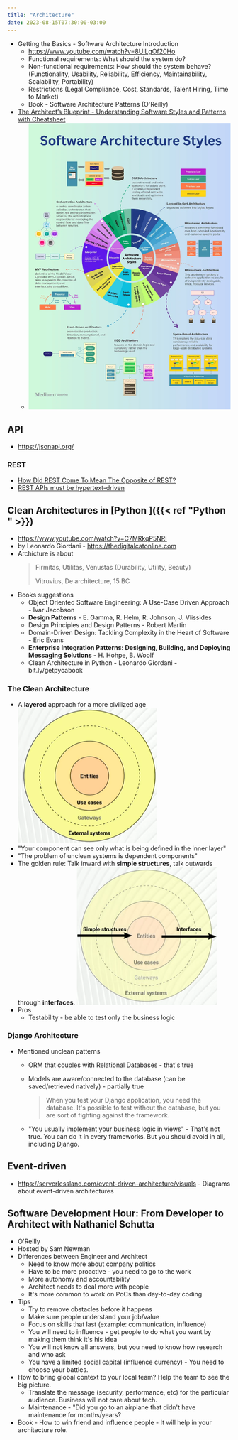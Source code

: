```yaml
---
title: "Architecture"
date: 2023-08-15T07:30:00-03:00
---
```

- Getting the Basics - Software Architecture Introduction
	- https://www.youtube.com/watch?v=8UlLgOf20Ho
	- Functional requirements: What should the system do?
	- Non-functional requirements: How should the system behave? (Functionality, Usability, Reliability, Efficiency, Maintainability, Scalability, Portability)
	- Restrictions (Legal Compliance, Cost, Standards, Talent Hiring, Time to Market)
	- Book - Software Architecture Patterns (O'Reilly)
- [The Architect’s Blueprint - Understanding Software Styles and Patterns with Cheatsheet](https://medium.com/bytebytego-system-design-alliance/the-architects-blueprint-understanding-software-styles-and-patterns-with-cheatsheet-5c1f5fd55bbd)
	- ![](Assets/Software_Architecture_Styles.png)


## API
- https://jsonapi.org/

### REST
- [How Did REST Come To Mean The Opposite of REST?](https://htmx.org/essays/how-did-rest-come-to-mean-the-opposite-of-rest/)
- [REST APIs must be hypertext-driven](https://roy.gbiv.com/untangled/2008/rest-apis-must-be-hypertext-driven)

## Clean Architectures in [Python ]({{< ref "Python " >}})
- https://www.youtube.com/watch?v=C7MRkqP5NRI
- by Leonardo Giordani - https://thedigitalcatonline.com
- Archicture is about
  > Firmitas, Utilitas, Venustas (Durability, Utility, Beauty)
  > 
  > Vitruvius, De architecture, 15 BC
- Books suggestions
	- Object Oriented Software Engineering: A Use-Case Driven Approach - Ivar Jacobson
	- **Design Patterns** - E. Gamma, R. Helm, R. Johnson, J. Vlissides
	- Design Principles and Design Patterns - Robert Martin
	- Domain-Driven Design: Tackling Complexity in the Heart of Software - Eric Evans
	- **Enterprise Integration Patterns: Designing, Building, and Deploying Messaging Solutions** - H. Hohpe, B. Woolf
	- Clean Architecture in Python - Leonardo Giordani - bit.ly/getpycabook

### The Clean Architecture
- A **layered** approach for a more civilized age
  ![](Assets/Pasted_image_20230720162108.png)
- "Your component can see only what is being defined in the inner layer"
- "The problem of unclean systems is dependent components"
- The golden rule: Talk inward with **simple structures**, talk outwards through **interfaces**.
  ![](Assets/Pasted_image_20230720162524.png)
- Pros
	- Testability - be able to test only the business logic

### Django Architecture
- Mentioned unclean patterns
	- ORM that couples with Relational Databases - that's true
	- Models are aware/connected to the database (can be saved/retrieved natively) - partially true
		> When you test your Django application, you need the database. It's possible to test without the database, but you are sort of fighting against the framework.
		
	- "You usually implement your business logic in views" - That's not true. You can do it in every frameworks. But you should avoid in all, including Django. 


## Event-driven
- https://serverlessland.com/event-driven-architecture/visuals - Diagrams about event-driven architectures


## Software Development Hour: From Developer to Architect with Nathaniel Schutta
- O'Reilly
- Hosted by Sam Newman
- Differences between Engineer and Architect
	- Need to know more about company politics
	- Have to be more proactive - you need to go to the work
	- More autonomy and accountability
	- Architect needs to deal more with people
	- It's more common to work on PoCs than day-to-day coding
- Tips
	- Try to remove obstacles before it happens
	- Make sure people understand your job/value
	- Focus on skills that last (example: communication, influence)
	- You will need to influence - get people to do what you want by making them think it's his idea
	- You will not know all answers, but you need to know how research and who ask
	- You have a limited social capital (influence currency) - You need to choose your battles.
- How to bring global context to your local team? Help the team to see the big picture.
	- Translate the message (security, performance, etc) for the particular audience. Business will not care about tech. 
	- Maintenance - "Did you go to an airplane that didn't have maintenance for months/years?
- Book - How to win friend and influence people - It will help in your architecture role.
